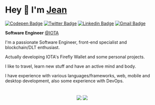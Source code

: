 # Hey :wave: I'm [Jean](https://jeeanribeiro.github.io)

[![Codepen Badge](https://img.shields.io/badge/-@jeeanribeiro-grey?style=flat-square&labelColor=black&logo=Codepen&logoColor=white&link=https://codepen.io/jeeanribeiro)](https://codepen.io/jeeanribeiro)
[![Twitter Badge](https://img.shields.io/badge/-@jeeanribeiro-grey?style=flat-square&labelColor=black&logo=twitter&logoColor=white&link=https://twitter.com/jeeanribeiro)](https://twitter.com/jeeanribeiro) 
[![Linkedin Badge](https://img.shields.io/badge/-Jean%20Ribeiro-grey?style=flat-square&labelColor=black&logo=Linkedin&logoColor=white&link=https://www.linkedin.com/in/jeeanribeiro/)](https://www.linkedin.com/in/jeeanribeiro/) 
[![Gmail Badge](https://img.shields.io/badge/-contact@jeanribeiro.dev-grey?style=flat-square&labelColor=black&logo=Gmail&logoColor=white&link=mailto:contact@jeanribeiro.dev)](mailto:contact@jeanribeiro.dev)

**Software Engineer** [@IOTA](https://github.com/iotaledger)

I'm a passionate Software Engineer, front-end specialist and blockchain/DLT enthusiast.

Actually developing IOTA's Firefly Wallet and some personal projects.

I like to travel, learn new stuff and have an active mind and body.

I have experience with various languages/frameworks, web, mobile and desktop development, also some experience with DevOps.

#

<p align="center">
  <img src="https://github-readme-stats.vercel.app/api?username=jeeanribeiro&count_private=true&include_all_commits=true&theme=dark&hide_border=true" />
  <img src="https://github-readme-streak-stats.herokuapp.com?user=jeeanribeiro&theme=dark&hide_border=true" />
</p>
